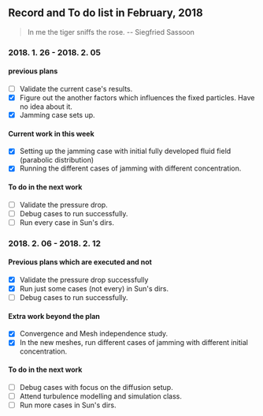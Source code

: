 ## Record and To do list in February, 2018
> In me the tiger sniffs the rose.
> -- Siegfried Sassoon

### 2018. 1. 26 - 2018. 2. 05
#### previous plans
- [ ] Validate the current case's results.
- [x] Figure out the another factors which influences the fixed particles.
      Have no idea about it.
- [x] Jamming case sets up. 

#### Current work in this week
- [x] Setting up the jamming case with initial fully developed fluid field (parabolic distribution) 
- [x] Running the different cases of jamming with different concentration.

#### To do in the next work
- [ ] Validate the pressure drop.
- [ ] Debug cases to run successfully. 
- [ ] Run every case in Sun's dirs.

### 2018. 2. 06 - 2018. 2. 12
#### Previous plans which are executed and not
- [x] Validate the pressure drop successfully
- [x] Run just some cases (not every) in Sun's dirs.
- [ ] Debug cases to run successfully. 

#### Extra work beyond the plan
- [x] Convergence and Mesh independence study. 
- [x] In the new meshes, run different cases of jamming with different initial concentration.

#### To do in the next work
- [ ] Debug cases with focus on the diffusion setup.
- [ ] Attend turbulence modelling and simulation class.
- [ ] Run more cases in Sun's dirs.
